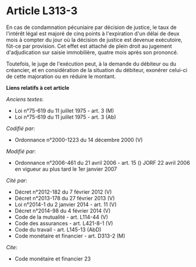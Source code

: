 # Article L313-3

En cas de condamnation pécuniaire par décision de justice, le taux de l'intérêt légal est majoré de cinq points à
l'expiration d'un délai de deux mois à compter du jour où la décision de justice est devenue exécutoire, fût-ce par
provision. Cet effet est attaché de plein droit au jugement d'adjudication sur saisie immobilière, quatre mois après son
prononcé.

Toutefois, le juge de l'exécution peut, à la demande du débiteur ou du créancier, et en considération de la situation du
débiteur, exonérer celui-ci de cette majoration ou en réduire le montant.

**Liens relatifs à cet article**

_Anciens textes_:

  - Loi n°75-619 du 11 juillet 1975 - art. 3 (M)
  - Loi n°75-619 du 11 juillet 1975 - art. 3 (Ab)

_Codifié par_:

  - Ordonnance n°2000-1223 du 14 décembre 2000 (V)

_Modifié par_:

  - Ordonnance n°2006-461 du 21 avril 2006 - art. 15 () JORF 22 avril 2006 en vigueur au plus tard le 1er janvier 2007

_Cité par_:

  - Décret n°2012-182 du 7 février 2012 (V)
  - Décret n°2013-178 du 27 février 2013 (V)
  - Loi n°2014-1 du 2 janvier 2014 - art. 11 (V)
  - Décret n°2014-98 du 4 février 2014 (V)
  - Code de la mutualité - art. L114-44 (V)
  - Code des assurances - art. L421-8-1 (V)
  - Code du travail - art. L145-13 (AbD)
  - Code monétaire et financier - art. D313-2 (M)

_Cite_:

  - Code monétaire et financier 23
